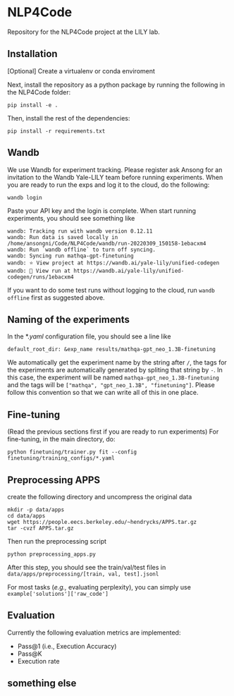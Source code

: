 # NLP4Code
Repository for the NLP4Code project at the LILY lab.

## Installation
[Optional] Create a virtualenv or conda enviroment  

Next, install the repository as a python package by running the following in the NLP4Code folder:
```
pip install -e .
```

Then, install the rest of the dependencies:
```
pip install -r requirements.txt
```

## Wandb
We use Wandb for experiment tracking. Please register ask Ansong for an invitation to the Wandb Yale-LILY team before 
running experiments. When you are ready to run the exps and log it to the cloud, do the following:
```
wandb login
```
Paste your API key and the login is complete. When start running experiments, you should see something like 
```
wandb: Tracking run with wandb version 0.12.11
wandb: Run data is saved locally in /home/ansongni/Code/NLP4Code/wandb/run-20220309_150158-1ebacxm4
wandb: Run `wandb offline` to turn off syncing.
wandb: Syncing run mathqa-gpt-finetuning
wandb: ⭐️ View project at https://wandb.ai/yale-lily/unified-codegen
wandb: 🚀 View run at https://wandb.ai/yale-lily/unified-codegen/runs/1ebacxm4
```

If you want to do some test runs without logging to the cloud, run `wandb offline` first as suggested above. 

## Naming of the experiments
In the $*.yaml$ configuration file, you should see a line like
```
default_root_dir: &exp_name results/mathqa-gpt_neo_1.3B-finetuning
```
We automatically get the experiment name by the string after `/`, the tags for the experiments are automatically
generated by spliting that string by `-`. In this case, the experiment will be named `mathqa-gpt_neo_1.3B-finetuning`
and the tags will be `["mathqa", "gpt_neo_1.3B", "finetuning"]`. Please follow this convention so that we can write all
of this in one place.

## Fine-tuning
(Read the previous sections first if you are ready to run experiments)
For fine-tuning, in the main directory, do:
```
python finetuning/trainer.py fit --config finetuning/training_configs/*.yaml
```

## Preprocessing APPS
create the following directory and uncompress the original data
```
mkdir -p data/apps
cd data/apps
wget https://people.eecs.berkeley.edu/~hendrycks/APPS.tar.gz
tar -cvzf APPS.tar.gz
```
Then run the preprocessing script
```
python preprocessing_apps.py
```
After this step, you should see the train/val/test files in `data/apps/preprocessing/[train, val, test].jsonl`

For most tasks (*e.g.,* evaluating perplexity), you can simply use `example['solutions']['raw_code']`

## Evaluation
Currently the following evaluation metrics are implemented:
* Pass@1 (i.e., Execution Accuracy)
* Pass@K 
* Execution rate

## something else
